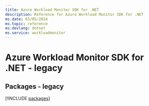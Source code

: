 ```yaml
---
title: Azure Workload Monitor SDK for .NET
description: Reference for Azure Workload Monitor SDK for .NET
ms.date: 03/05/2024
ms.topic: reference
ms.devlang: dotnet
ms.service: workloadmonitor
---
```

# Azure Workload Monitor SDK for .NET - legacy
## Packages - legacy
[!INCLUDE [packages](workload-monitor-index.md)]